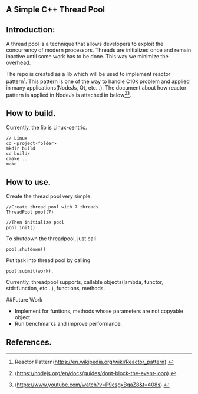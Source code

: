 ## A Simple C++ Thread Pool

## Introduction:
A thread pool is a technique that allows developers to exploit the concurrency of modern processors.
Threads are initialized once and remain inactive until some work has to be done. This way we minimize 
the overhead.


The repo is created as a lib which will be used to implement reactor pattern[^1].
This pattern is one of the way to handle C10k problem and applied in many applications(NodeJs, Qt, etc...).
The document about how reactor pattern is applied in NodeJs is attached in below[^2][^3].

## How to build.
Currently, the lib is Linux-centric.

```
// Linux
cd <project-folder>
mkdir build
cd build/
cmake ..
make
```

## How to use.
Create the thread pool very simple.
```
//Create thread pool with 7 threads
ThreadPool pool(7)

//Then initialize pool
pool.init()
```

To shutdown the threadpool, just call
```
pool.shutdown()
```

Put task into thread pool by calling
```
pool.submit(work).
```

Currently, threadpool supports, callable objects(lambda, functor, std::function, etc...), functions, methods.


##Future Work
* Implement for funtions, methods whose parameters are not copyable object.
* Run benchmarks and improve performance.


## References.
[^1]: Reactor Pattern(https://en.wikipedia.org/wiki/Reactor_pattern).
[^2]: (https://nodejs.org/en/docs/guides/dont-block-the-event-loop).
[^3]: (https://www.youtube.com/watch?v=P9csgxBgaZ8&t=408s).
